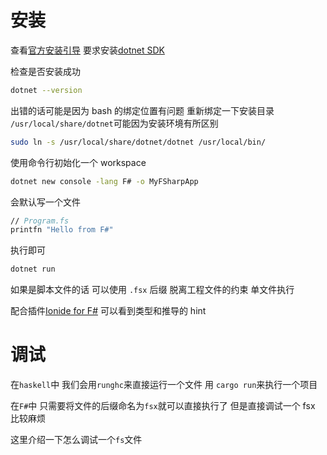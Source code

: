 # 安装

查看[官方安装引导](https://dotnet.microsoft.com/zh-cn/learn/languages/fsharp-hello-world-tutorial/install)
要求安装[dotnet SDK](https://dotnet.microsoft.com/zh-cn/download)

检查是否安装成功

```bash
dotnet --version
```

出错的话可能是因为 bash 的绑定位置有问题
重新绑定一下安装目录 `/usr/local/share/dotnet`可能因为安装环境有所区别

```bash
sudo ln -s /usr/local/share/dotnet/dotnet /usr/local/bin/
```

使用命令行初始化一个 workspace

```bash
dotnet new console -lang F# -o MyFSharpApp
```

会默认写一个文件

```fsharp
// Program.fs
printfn "Hello from F#"
```

执行即可

```bash
dotnet run
```

如果是脚本文件的话 可以使用 `.fsx` 后缀 脱离工程文件的约束 单文件执行

配合插件[Ionide for F#](https://ionide.io/)
可以看到类型和推导的 hint

# 调试

在`haskell`中
我们会用`runghc`来直接运行一个文件
用 `cargo run`来执行一个项目

在`F#`中 只需要将文件的后缀命名为`fsx`就可以直接执行了
但是直接调试一个 fsx 比较麻烦

这里介绍一下怎么调试一个`fs`文件
